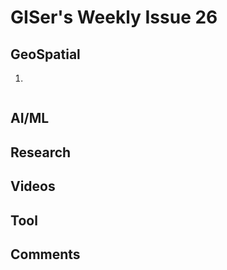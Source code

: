 # GISer's Weekly Issue 26

## GeoSpatial

1. []()

![]()

## AI/ML

## Research

## Videos

## Tool

## Comments
